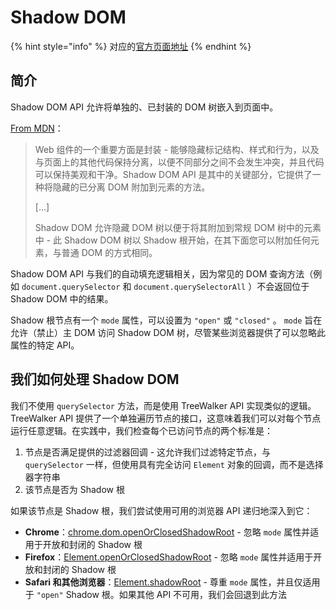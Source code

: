 # Shadow DOM

{% hint style="info" %}
对应的[官方页面地址](https://contributing.bitwarden.com/architecture/deep-dives/autofill/shadow-dom)
{% endhint %}

## 简介 <a href="#introduction" id="introduction"></a>

Shadow DOM API 允许将单独的、已封装的 DOM 树嵌入到页面中。

[From MDN](https://developer.mozilla.org/en-US/docs/Web/Web\_Components/Using\_shadow\_DOM)：

> Web 组件的一个重要方面是封装 - 能够隐藏标记结构、样式和行为，以及与页面上的其他代码保持分离，以便不同部分之间不会发生冲突，并且代码可以保持美观和干净。Shadow DOM API 是其中的关键部分，它提供了一种将隐藏的已分离 DOM 附加到元素的方法。
>
> \[...]
>
> Shadow DOM 允许隐藏 DOM 树以便于将其附加到常规 DOM 树中的元素中 - 此 Shadow DOM 树以 Shadow 根开始，在其下面您可以附加任何元素，与普通 DOM 的方式相同。

Shadow DOM API 与我们的自动填充逻辑相关，因为常见的 DOM 查询方法（例如 `document.querySelector` 和 `document.querySelectorAll` ）不会返回位于 Shadow DOM 中的结果。

Shadow 根节点有一个 `mode` 属性，可以设置为 `"open"` 或 `"closed"` 。 `mode` 旨在允许（禁止）主 DOM 访问 Shadow DOM 树，尽管某些浏览器提供了可以忽略此属性的特定 API。

## 我们如何处理 Shadow DOM <a href="#how-we-handle-shadow-doms" id="how-we-handle-shadow-doms"></a>

我们不使用 `querySelector` 方法，而是使用 TreeWalker API 实现类似的逻辑。TreeWalker API 提供了一个单独遍历节点的接口，这意味着我们可以对每个节点运行任意逻辑。在实践中，我们检查每个已访问节点的两个标准是：

1. 节点是否满足提供的过滤器回调 - 这允许我们过滤特定节点，与 `querySelector` 一样，但使用具有完全访问 `Element` 对象的回调，而不是选择器字符串
2. 该节点是否为 Shadow 根

如果该节点是 Shadow 根，我们尝试使用可用的浏览器 API 递归地深入到它：

* **Chrome**：[chrome.dom.openOrClosedShadowRoot](https://developer.mozilla.org/en-US/docs/Mozilla/Add-ons/WebExtensions/API/dom/openOrClosedShadowRoot) - 忽略 `mode` 属性并适用于开放和封闭的 Shadow 根
* **Firefox**：[Element.openOrClosedShadowRoot](https://developer.mozilla.org/en-US/docs/Web/API/Element/openOrClosedShadowRoot) - 忽略 `mode` 属性并适用于开放和封闭的 Shadow 根
* **Safari 和其他浏览器**：[Element.shadowRoot](https://developer.mozilla.org/en-US/docs/Web/API/Element/shadowRoot) - 尊重 `mode` 属性，并且仅适用于 `"open"` Shadow 根。如果其他 API 不可用，我们会回退到此方法
